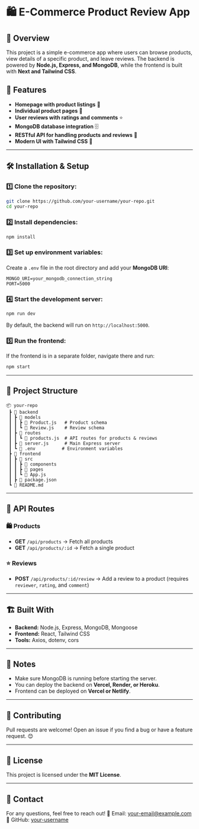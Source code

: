 # 🛍️ E-Commerce Product Review App

## 📌 Overview
This project is a simple e-commerce app where users can browse products, view details of a specific product, and leave reviews. The backend is powered by **Node.js, Express, and MongoDB**, while the frontend is built with **Next and Tailwind CSS**.

## 🚀 Features
- **Homepage with product listings** 📌
- **Individual product pages** 🛒
- **User reviews with ratings and comments** ⭐
- **MongoDB database integration** 🗄️
- **RESTful API for handling products and reviews** 🔄
- **Modern UI with Tailwind CSS** 🎨

---

## 🛠️ Installation & Setup
### 1️⃣ Clone the repository:
```sh
git clone https://github.com/your-username/your-repo.git
cd your-repo
```

### 2️⃣ Install dependencies:
```sh
npm install
```

### 3️⃣ Set up environment variables:
Create a `.env` file in the root directory and add your **MongoDB URI**:
```env
MONGO_URI=your_mongodb_connection_string
PORT=5000
```

### 4️⃣ Start the development server:
```sh
npm run dev
```
By default, the backend will run on `http://localhost:5000`.

### 5️⃣ Run the frontend:
If the frontend is in a separate folder, navigate there and run:
```sh
npm start
```

---

## 📂 Project Structure
```
📦 your-repo
 ┣ 📂 backend
 ┃ ┣ 📂 models
 ┃ ┃ ┣ 📄 Product.js   # Product schema
 ┃ ┃ ┗ 📄 Review.js    # Review schema
 ┃ ┣ 📂 routes
 ┃ ┃ ┗ 📄 products.js  # API routes for products & reviews
 ┃ ┣ 📄 server.js      # Main Express server
 ┃ ┗ 📄 .env          # Environment variables
 ┣ 📂 frontend
 ┃ ┣ 📂 src
 ┃ ┃ ┣ 📂 components
 ┃ ┃ ┣ 📂 pages
 ┃ ┃ ┗ 📄 App.js
 ┃ ┣ 📄 package.json
 ┗ 📄 README.md
```

---

## 📡 API Routes
### 🛍️ Products
- **GET** `/api/products` → Fetch all products
- **GET** `/api/products/:id` → Fetch a single product

### ⭐ Reviews
- **POST** `/api/products/:id/review` → Add a review to a product (requires `reviewer`, `rating`, and `comment`)

---

## 🏗️ Built With
- **Backend:** Node.js, Express, MongoDB, Mongoose
- **Frontend:** React, Tailwind CSS
- **Tools:** Axios, dotenv, cors

---

## 📝 Notes
- Make sure MongoDB is running before starting the server.
- You can deploy the backend on **Vercel, Render, or Heroku**.
- Frontend can be deployed on **Vercel or Netlify**.

---

## 🤝 Contributing
Pull requests are welcome! Open an issue if you find a bug or have a feature request. 😊

---

## 📜 License
This project is licensed under the **MIT License**.

---

## 🔗 Contact
For any questions, feel free to reach out!
📧 Email: your-email@example.com
📌 GitHub: [your-username](https://github.com/your-username)

